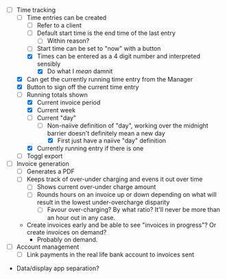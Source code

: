 * [ ] Time tracking
  * [ ] Time entries can be created
    * [ ] Refer to a client
    * [ ] Default start time is the end time of the last entry
      * [ ] Within reason?
    * [ ] Start time can be set to "now" with a button
    * [x] Times can be entered as a 4 digit number and interpreted sensibly
      * [x] Do what I _mean_ damnit
  * [x] Can get the currently running time entry from the Manager
  * [x] Button to sign off the current time entry
  * [ ] Running totals shown
    * [x] Current invoice period
    * [x] Current week
    * [ ] Current "day"
      * [ ] Non-naiive definition of "day", working over the midnight barrier doesn't definitely mean a new day
        * [x] First just have a naiive "day" definition
    * [x] Currently running entry if there is one
  * [ ] Toggl export
* [ ] Invoice generation
  * [ ] Generates a PDF
  * [ ] Keeps track of over-under charging and evens it out over time
    * [ ] Shows current over-under charge amount
    * [ ] Rounds hours on an invoice up or down depending on what will result in the lowest under-overcharge disparity
      * [ ] Favour over-charging?  By what ratio?  It'll never be more than an hour out in any case.
  * Create invoices early and be able to see "invoices in progress"?  Or create invoices on demand?
    * Probably on demand.
* [ ] Account management
  * [ ] Link payments in the real life bank account to invoices sent
* Data/display app separation?
